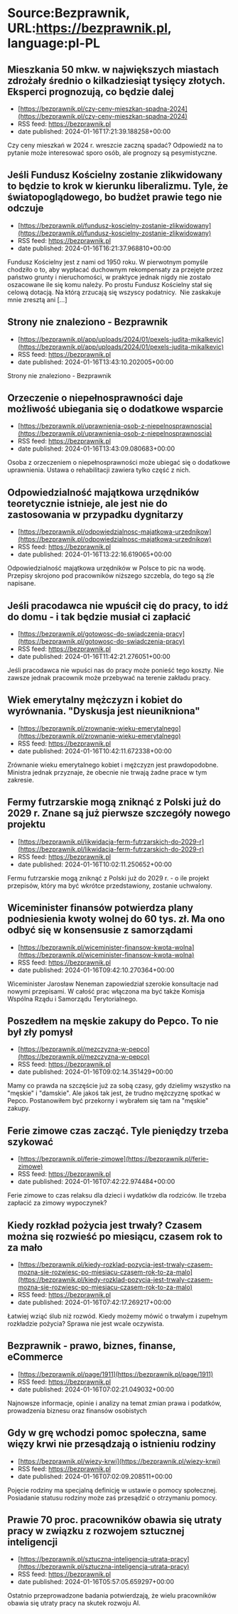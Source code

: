 # Source:Bezprawnik, URL:https://bezprawnik.pl, language:pl-PL

## Mieszkania 50 mkw. w największych miastach zdrożały średnio o kilkadziesiąt tysięcy złotych. Eksperci prognozują, co będzie dalej
 - [https://bezprawnik.pl/czy-ceny-mieszkan-spadna-2024](https://bezprawnik.pl/czy-ceny-mieszkan-spadna-2024)
 - RSS feed: https://bezprawnik.pl
 - date published: 2024-01-16T17:21:39.188258+00:00

Czy ceny mieszkań w 2024 r. wreszcie zaczną spadać? Odpowiedź na to pytanie może interesować sporo osób, ale prognozy są pesymistyczne.

## Jeśli Fundusz Kościelny zostanie zlikwidowany to będzie to krok w kierunku liberalizmu. Tyle, że światopoglądowego, bo budżet prawie tego nie odczuje
 - [https://bezprawnik.pl/fundusz-koscielny-zostanie-zlikwidowany](https://bezprawnik.pl/fundusz-koscielny-zostanie-zlikwidowany)
 - RSS feed: https://bezprawnik.pl
 - date published: 2024-01-16T16:21:37.968810+00:00

Fundusz Kościelny jest z nami od 1950 roku. W pierwotnym pomyśle chodziło o to, aby wypłacać duchownym rekompensaty za przejęte przez państwo grunty i nieruchomości, w praktyce jednak nigdy nie zostało oszacowane ile się komu należy. Po prostu Fundusz Kościelny stał się celową dotacją. Na którą zrzucają się wszyscy podatnicy.  Nie zaskakuje mnie zresztą ani […]

## Strony nie znaleziono - Bezprawnik
 - [https://bezprawnik.pl/app/uploads/2024/01/pexels-judita-mikalkevic](https://bezprawnik.pl/app/uploads/2024/01/pexels-judita-mikalkevic)
 - RSS feed: https://bezprawnik.pl
 - date published: 2024-01-16T13:43:10.202005+00:00

Strony nie znaleziono - Bezprawnik

## Orzeczenie o niepełnosprawności daje możliwość ubiegania się o dodatkowe wsparcie
 - [https://bezprawnik.pl/uprawnienia-osob-z-niepelnosprawnoscia](https://bezprawnik.pl/uprawnienia-osob-z-niepelnosprawnoscia)
 - RSS feed: https://bezprawnik.pl
 - date published: 2024-01-16T13:43:09.080683+00:00

Osoba z orzeczeniem o niepełnosprawności może ubiegać się o dodatkowe uprawnienia. Ustawa o rehabilitacji zawiera tylko część z nich.

## Odpowiedzialność majątkowa urzędników teoretycznie istnieje, ale jest nie do zastosowania w przypadku dygnitarzy
 - [https://bezprawnik.pl/odpowiedzialnosc-majatkowa-urzednikow](https://bezprawnik.pl/odpowiedzialnosc-majatkowa-urzednikow)
 - RSS feed: https://bezprawnik.pl
 - date published: 2024-01-16T13:22:16.619065+00:00

Odpowiedzialność majątkowa urzędników w Polsce to pic na wodę. Przepisy skrojono pod pracowników niższego szczebla, do tego są źle napisane.

## Jeśli pracodawca nie wpuścił cię do pracy, to idź do domu - i tak będzie musiał ci zapłacić
 - [https://bezprawnik.pl/gotowosc-do-swiadczenia-pracy](https://bezprawnik.pl/gotowosc-do-swiadczenia-pracy)
 - RSS feed: https://bezprawnik.pl
 - date published: 2024-01-16T11:42:21.276051+00:00

Jeśli pracodawca nie wpuści nas do pracy może ponieść tego koszty. Nie zawsze jednak pracownik może przebywać na terenie zakładu pracy.

## Wiek emerytalny mężczyzn i kobiet do wyrównania. "Dyskusja jest nieunikniona"
 - [https://bezprawnik.pl/zrownanie-wieku-emerytalnego](https://bezprawnik.pl/zrownanie-wieku-emerytalnego)
 - RSS feed: https://bezprawnik.pl
 - date published: 2024-01-16T10:42:11.672338+00:00

Zrównanie wieku emerytalnego kobiet i mężczyzn jest prawdopodobne. Ministra jednak przyznaje, że obecnie nie trwają żadne prace w tym zakresie.

## Fermy futrzarskie mogą zniknąć z Polski już do 2029 r. Znane są już pierwsze szczegóły nowego projektu
 - [https://bezprawnik.pl/likwidacja-ferm-futrzarskich-do-2029-r](https://bezprawnik.pl/likwidacja-ferm-futrzarskich-do-2029-r)
 - RSS feed: https://bezprawnik.pl
 - date published: 2024-01-16T10:02:11.250652+00:00

Fermu futrzarskie mogą zniknąć z Polski już do 2029 r. - o ile projekt przepisów, który ma być wkrótce przedstawiony, zostanie uchwalony.

## Wiceminister finansów potwierdza plany podniesienia kwoty wolnej do 60 tys. zł. Ma ono odbyć się w konsensusie z samorządami
 - [https://bezprawnik.pl/wiceminister-finansow-kwota-wolna](https://bezprawnik.pl/wiceminister-finansow-kwota-wolna)
 - RSS feed: https://bezprawnik.pl
 - date published: 2024-01-16T09:42:10.270364+00:00

Wiceminister Jarosław Neneman zapowiedział szerokie konsultacje nad nowymi przepisami. W całość prac włączona ma być także Komisja Wspólna Rządu i Samorządu Terytorialnego.

## Poszedłem na męskie zakupy do Pepco. To nie był zły pomysł
 - [https://bezprawnik.pl/mezczyzna-w-pepco](https://bezprawnik.pl/mezczyzna-w-pepco)
 - RSS feed: https://bezprawnik.pl
 - date published: 2024-01-16T09:02:14.351429+00:00

Mamy co prawda na szczęście już za sobą czasy, gdy dzielimy wszystko na "męskie" i "damskie". Ale jakoś tak jest, że trudno mężczyznę spotkać w Pepco. Postanowiłem być przekorny i wybrałem się tam na "męskie" zakupy.

## Ferie zimowe czas zacząć. Tyle pieniędzy trzeba szykować
 - [https://bezprawnik.pl/ferie-zimowe](https://bezprawnik.pl/ferie-zimowe)
 - RSS feed: https://bezprawnik.pl
 - date published: 2024-01-16T07:42:22.974484+00:00

Ferie zimowe to czas relaksu dla dzieci i wydatków dla rodziców. Ile trzeba zapłacić za zimowy wypoczynek?

## Kiedy rozkład pożycia jest trwały? Czasem można się rozwieść po miesiącu, czasem rok to za mało
 - [https://bezprawnik.pl/kiedy-rozklad-pozycia-jest-trwaly-czasem-mozna-sie-rozwiesc-po-miesiacu-czasem-rok-to-za-malo](https://bezprawnik.pl/kiedy-rozklad-pozycia-jest-trwaly-czasem-mozna-sie-rozwiesc-po-miesiacu-czasem-rok-to-za-malo)
 - RSS feed: https://bezprawnik.pl
 - date published: 2024-01-16T07:42:17.269217+00:00

Łatwiej wziąć ślub niż rozwód. Kiedy możemy mówić o trwałym i zupełnym rozkładzie pożycia? Sprawa nie jest wcale oczywista.

## Bezprawnik - prawo, biznes, finanse, eCommerce
 - [https://bezprawnik.pl/page/1911](https://bezprawnik.pl/page/1911)
 - RSS feed: https://bezprawnik.pl
 - date published: 2024-01-16T07:02:21.049032+00:00

Najnowsze informacje, opinie i analizy na temat zmian prawa i podatków, prowadzenia biznesu oraz finansów osobistych

## Gdy w grę wchodzi pomoc społeczna, same więzy krwi nie przesądzają o istnieniu rodziny
 - [https://bezprawnik.pl/wiezy-krwi](https://bezprawnik.pl/wiezy-krwi)
 - RSS feed: https://bezprawnik.pl
 - date published: 2024-01-16T07:02:09.208511+00:00

Pojęcie rodziny ma specjalną definicję w ustawie o pomocy społecznej. Posiadanie statusu rodziny może zaś przesądzić o otrzymaniu pomocy.

## Prawie 70 proc. pracowników obawia się utraty pracy w związku z rozwojem sztucznej inteligencji
 - [https://bezprawnik.pl/sztuczna-inteligencja-utrata-pracy](https://bezprawnik.pl/sztuczna-inteligencja-utrata-pracy)
 - RSS feed: https://bezprawnik.pl
 - date published: 2024-01-16T05:57:05.659297+00:00

Ostatnio przeprowadzone badania potwierdzają, że wielu pracowników obawia się utraty pracy na skutek rozwoju AI.

